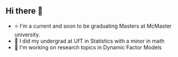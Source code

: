 ## Hi there 👋

 - ⭐ I'm a current and soon to be graduating Masters at McMaster university.
 - 💙 I did my undergrad at UfT in Statistics with a minor in math
 - 📖 I'm working on research topics in Dynamic Factor Models

<!--
**simb2/simb2** is a ✨ _special_ ✨ repository because its `README.md` (this file) appears on your GitHub profile.

Here are some ideas to get you started:

- 🔭 I’m currently working on ...
- 🌱 I’m currently learning ...
- 👯 I’m looking to collaborate on ...
- 🤔 I’m looking for help with ...
- 💬 Ask me about ...
- 📫 How to reach me: ...
- 😄 Pronouns: ...
- ⚡ Fun fact: ...
-->
